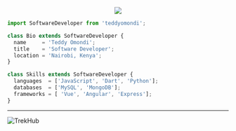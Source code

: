 <p align="center">
  <img src="https://github.com/thompsonemerson/thompsonemerson/raw/master/cover-thompson.png" />
</p>

```js
import SoftwareDeveloper from 'teddyomondi';

class Bio extends SoftwareDeveloper {
  name     = 'Teddy Omondi';
  title    = 'Software Developer';
  location = 'Nairobi, Kenya';
}

class Skills extends SoftwareDeveloper {
  languages  = ['JavaScript', 'Dart', 'Python'];
  databases  = ['MySQL', 'MongoDB'];
  frameworks = [ 'Vue', 'Angular', 'Express'];
}
```
----

![TrekHub](https://github-readme-stats.vercel.app/api?username=TrekHub&count_private=true&show_icons=true&theme=onedark)



<!--
**TrekHub/TrekHub** is a ✨ _special_ ✨ repository because its `README.md` (this file) appears on your GitHub profile.

Here are some ideas to get you started:

- 🔭 I’m currently working on ...
- 🌱 I’m currently learning ...
- 👯 I’m looking to collaborate on ...
- 🤔 I’m looking for help with ...
- 💬 Ask me about ...
- 📫 How to reach me: ...
- 😄 Pronouns: ...
- ⚡ Fun fact: ...
-->
